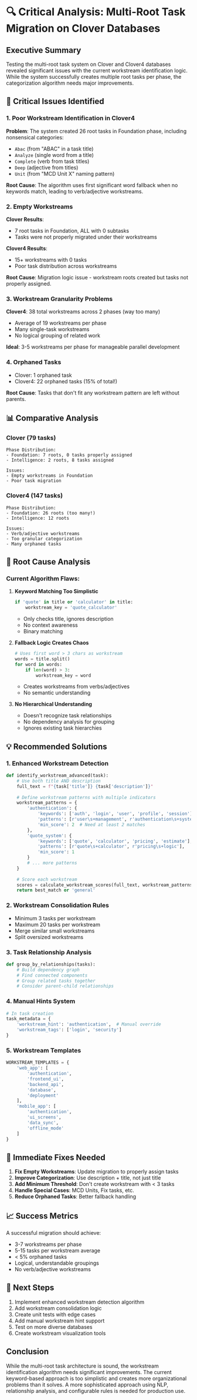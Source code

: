 # 🔍 Critical Analysis: Multi-Root Task Migration on Clover Databases

## Executive Summary

Testing the multi-root task system on Clover and Clover4 databases revealed significant issues with the current workstream identification logic. While the system successfully creates multiple root tasks per phase, the categorization algorithm needs major improvements.

## 🚨 Critical Issues Identified

### 1. **Poor Workstream Identification in Clover4**

**Problem**: The system created 26 root tasks in Foundation phase, including nonsensical categories:
- `Abac` (from "ABAC" in a task title)
- `Analyze` (single word from a title)
- `Complete` (verb from task titles)
- `Deep` (adjective from titles)
- `Unit` (from "MCD Unit X" naming pattern)

**Root Cause**: The algorithm uses first significant word fallback when no keywords match, leading to verb/adjective workstreams.

### 2. **Empty Workstreams**

**Clover Results**:
- 7 root tasks in Foundation, ALL with 0 subtasks
- Tasks were not properly migrated under their workstreams

**Clover4 Results**:
- 15+ workstreams with 0 tasks
- Poor task distribution across workstreams

**Root Cause**: Migration logic issue - workstream roots created but tasks not properly assigned.

### 3. **Workstream Granularity Problems**

**Clover4**: 38 total workstreams across 2 phases (way too many)
- Average of 19 workstreams per phase
- Many single-task workstreams
- No logical grouping of related work

**Ideal**: 3-5 workstreams per phase for manageable parallel development

### 4. **Orphaned Tasks**

- Clover: 1 orphaned task
- Clover4: 22 orphaned tasks (15% of total!)

**Root Cause**: Tasks that don't fit any workstream pattern are left without parents.

## 📊 Comparative Analysis

### Clover (79 tasks)
```
Phase Distribution:
- Foundation: 7 roots, 0 tasks properly assigned
- Intelligence: 2 roots, 8 tasks assigned

Issues:
- Empty workstreams in Foundation
- Poor task migration
```

### Clover4 (147 tasks)
```
Phase Distribution:
- Foundation: 26 roots (too many!)
- Intelligence: 12 roots

Issues:
- Verb/adjective workstreams
- Too granular categorization
- Many orphaned tasks
```

## 🎯 Root Cause Analysis

### Current Algorithm Flaws:

1. **Keyword Matching Too Simplistic**
   ```python
   if 'quote' in title or 'calculator' in title:
       workstream_key = 'quote_calculator'
   ```
   - Only checks title, ignores description
   - No context awareness
   - Binary matching

2. **Fallback Logic Creates Chaos**
   ```python
   # Uses first word > 3 chars as workstream
   words = title.split()
   for word in words:
       if len(word) > 3:
           workstream_key = word
   ```
   - Creates workstreams from verbs/adjectives
   - No semantic understanding

3. **No Hierarchical Understanding**
   - Doesn't recognize task relationships
   - No dependency analysis for grouping
   - Ignores existing task hierarchies

## 💡 Recommended Solutions

### 1. **Enhanced Workstream Detection**
```python
def identify_workstream_advanced(task):
    # Use both title AND description
    full_text = f"{task['title']} {task['description']}"
    
    # Define workstream patterns with multiple indicators
    workstream_patterns = {
        'authentication': {
            'keywords': ['auth', 'login', 'user', 'profile', 'session'],
            'patterns': [r'user\s+management', r'authentication\s+system'],
            'min_score': 2  # Need at least 2 matches
        },
        'quote_system': {
            'keywords': ['quote', 'calculator', 'pricing', 'estimate'],
            'patterns': [r'quote\s+calculator', r'pricing\s+logic'],
            'min_score': 1
        }
        # ... more patterns
    }
    
    # Score each workstream
    scores = calculate_workstream_scores(full_text, workstream_patterns)
    return best_match or 'general'
```

### 2. **Workstream Consolidation Rules**
- Minimum 3 tasks per workstream
- Maximum 20 tasks per workstream
- Merge similar small workstreams
- Split oversized workstreams

### 3. **Task Relationship Analysis**
```python
def group_by_relationships(tasks):
    # Build dependency graph
    # Find connected components
    # Group related tasks together
    # Consider parent-child relationships
```

### 4. **Manual Hints System**
```python
# In task creation
task_metadata = {
    'workstream_hint': 'authentication',  # Manual override
    'workstream_tags': ['login', 'security']
}
```

### 5. **Workstream Templates**
```python
WORKSTREAM_TEMPLATES = {
    'web_app': [
        'authentication',
        'frontend_ui', 
        'backend_api',
        'database',
        'deployment'
    ],
    'mobile_app': [
        'authentication',
        'ui_screens',
        'data_sync',
        'offline_mode'
    ]
}
```

## 🔧 Immediate Fixes Needed

1. **Fix Empty Workstreams**: Update migration to properly assign tasks
2. **Improve Categorization**: Use description + title, not just title
3. **Add Minimum Threshold**: Don't create workstream with < 3 tasks
4. **Handle Special Cases**: MCD Units, Fix tasks, etc.
5. **Reduce Orphaned Tasks**: Better fallback handling

## 📈 Success Metrics

A successful migration should achieve:
- 3-7 workstreams per phase
- 5-15 tasks per workstream average
- < 5% orphaned tasks
- Logical, understandable groupings
- No verb/adjective workstreams

## 🚀 Next Steps

1. Implement enhanced workstream detection algorithm
2. Add workstream consolidation logic
3. Create unit tests with edge cases
4. Add manual workstream hint support
5. Test on more diverse databases
6. Create workstream visualization tools

## Conclusion

While the multi-root task architecture is sound, the workstream identification algorithm needs significant improvements. The current keyword-based approach is too simplistic and creates more organizational problems than it solves. A more sophisticated approach using NLP, relationship analysis, and configurable rules is needed for production use.